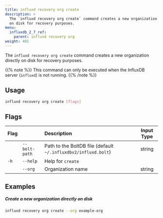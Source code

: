 ```yaml
---
title: influxd recovery org create
description: >
  The `influxd recovery org create` command creates a new organization directly
  on disk for recovery purposes.
menu:
  influxdb_2_7_ref:
    parent: influxd recovery org
weight: 401
---
```


The `influxd recovery org create` command creates a new organization directly
on disk for recovery purposes.

{{% note %}}
This command can only be executed when the InfluxDB server (`influxd`) is not running.
{{% /note %}}

## Usage
```sh
influxd recovery org create [flags]
```

## Flags
| Flag |               | Description                                                    | Input Type |
| :--- | :------------ | :------------------------------------------------------------- | :--------: |
|      | `--bolt-path` | Path to the BoltDB file (default `~/.influxdbv2/influxd.bolt`) |   string   |
| `-h` | `--help`      | Help for `create`                                              |            |
|      | `--org`       | Organization name                                              |   string   |

## Examples

##### Create a new organization directly on disk
```sh
influxd recovery org create --org example-org
```
